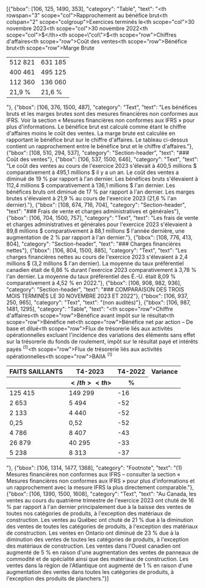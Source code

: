 [{"bbox": [106, 125, 1490, 353], "category": "Table", "text": "<table><thead><tr><th rowspan=\"3\" scope=\"col\">Rapprochement au bénéfice brut</th><th colspan=\"2\" scope=\"colgroup\">Exercices terminés le</th></tr><tr><th scope=\"col\">30 novembre 2023</th><th scope=\"col\">30 novembre 2022</th></tr><tr><th scope=\"col\">$</th><th scope=\"col\">$</th></tr></thead><tbody><tr><th scope=\"row\">Chiffres d'affaires</th><td>512 821</td><td>631 185</td></tr><tr><th scope=\"row\">Coût des ventes</th><td>400 461</td><td>495 125</td></tr><tr><th scope=\"row\">Bénéfice brut</th><td>112 360</td><td>136 060</td></tr><tr><th scope=\"row\">Marge Brute</th><td>21,9 %</td><td>21,6 %</td></tr></tbody></table>"}, {"bbox": [106, 376, 1500, 487], "category": "Text", "text": "Les bénéfices bruts et les marges brutes sont des mesures financières non conformes aux IFRS. Voir la section « Mesures financières non conformes aux IFRS » pour plus d'informations. Le bénéfice brut est calculé comme étant le chiffre d'affaires moins le coût des ventes. La marge brute est calculée en rapportant le bénéfice brut sur le chiffre d'affaires. Le tableau ci-dessus contient un rapprochement entre le bénéfice brut et le chiffre d'affaires."}, {"bbox": [108, 510, 294, 537], "category": "Section-header", "text": "### Coût des ventes"}, {"bbox": [106, 537, 1500, 646], "category": "Text", "text": "Le coût des ventes au cours de l'exercice 2023 s'élevait à 400,5 millions $ comparativement à 495,1 millions $ il y a un an. Le coût des ventes a diminué de 19 % par rapport à l'an dernier. Les bénéfices bruts s'élevaient à 112,4 millions $ comparativement à 136,1 millions $ l'an dernier. Les bénéfices bruts ont diminué de 17 % par rapport à l'an dernier. Les marges brutes s'élevaient à 21,9 % au cours de l'exercice 2023 (21,6 % l'an dernier)."}, {"bbox": [108, 674, 716, 704], "category": "Section-header", "text": "### Frais de vente et charges administratives et générales"}, {"bbox": [106, 704, 1500, 757], "category": "Text", "text": "Les frais de vente et charges administratives et générales pour l'exercice 2023 s'élevaient à 89,8 millions $ comparativement à 88,1 millions $ l'année dernière, une augmentation de 2 % par rapport à l'an dernier."}, {"bbox": [108, 776, 413, 804], "category": "Section-header", "text": "### Charges financières nettes"}, {"bbox": [106, 804, 1500, 885], "category": "Text", "text": "Les charges financières nettes au cours de l'exercice 2023 s'élevaient à 2,4 millions $ (3,2 millions $ l'an dernier). La moyenne du taux préférentiel canadien était de 6,86 % durant l'exercice 2023 comparativement à 3,78 % l'an dernier. La moyenne du taux préférentiel des É.-U. était 8,09 % comparativement à 4,52 % en 2022."}, {"bbox": [106, 908, 982, 936], "category": "Section-header", "text": "### COMPARAISON DES TROIS MOIS TERMINÉS LE 30 NOVEMBRE 2023 ET 2022"}, {"bbox": [106, 937, 250, 965], "category": "Text", "text": "(non audités)"}, {"bbox": [106, 987, 1481, 1295], "category": "Table", "text": "<table><thead><tr><th>FAITS SAILLANTS</th><th>T4-2023</th><th>T4-2022</th><th>Variance</th></tr><tr><th></th><th>$</th><th>$</th><th>%</th></tr></thead><tbody><tr><th scope=\"row\">Chiffre d'affaires</th><td>125 415</td><td>149 299</td><td>-16</td></tr><tr><th scope=\"row\">Bénéfice avant impôt sur le résultat</th><td>2 653</td><td>5 494</td><td>-52</td></tr><tr><th scope=\"row\">Bénéfice net</th><td>2 133</td><td>4 440</td><td>-52</td></tr><tr><th scope=\"row\">Bénéfice net par action – De base et dilué</th><td>0,25</td><td>0,52</td><td>-52</td></tr><tr><th scope=\"row\">Flux de trésorerie liés aux activités opérationnelles excluant l'incidence des variations des éléments sans effet sur la trésorerie du fonds de roulement, impôt sur le résultat payé et intérêts payés <sup>(1)</sup></th><td>4 786</td><td>8 407</td><td>-43</td></tr><tr><th scope=\"row\">Flux de trésorerie liés aux activités opérationnelles</th><td>26 879</td><td>40 295</td><td>-33</td></tr><tr><th scope=\"row\">BAIIA <sup>(1)</sup></th><td>5 238</td><td>8 313</td><td>-37</td></tr></tbody></table>"}, {"bbox": [106, 1314, 1477, 1368], "category": "Footnote", "text": "(1) Mesures financières non conformes aux IFRS – consulter la section « Mesures financières non conformes aux IFRS » pour plus d'informations et un rapprochement avec la mesure IFRS la plus directement comparable."}, {"bbox": [106, 1390, 1500, 1608], "category": "Text", "text": "Au Canada, les ventes au cours du quatrième trimestre de l'exercice 2023 ont chuté de 16 % par rapport à l'an dernier principalement due à la baisse des ventes de toutes nos catégories de produits, à l'exception des matériaux de construction. Les ventes au Québec ont chuté de 21 % due à la diminution des ventes de toutes les catégories de produits, à l'exception des matériaux de construction. Les ventes en Ontario ont diminué de 23 % due à la diminution des ventes de toutes les catégories de produits, à l'exception des matériaux de construction. Les ventes dans l'Ouest canadien ont augmenté de 5 % en raison d'une augmentation des ventes de panneaux de commodité et de spécialité ainsi que des matériaux de construction. Les ventes dans la région de l'Atlantique ont augmenté de 1 % en raison d'une augmentation des ventes dans toutes les catégories de produits, à l'exception des produits de planchers."}]